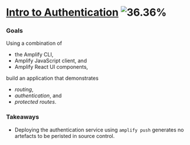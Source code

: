 # [Intro to Authentication][↗] ![36.36%](https://progress-bar.dev/36/)

### Goals

Using a combination of

- the Amplify CLI,
- Amplify JavaScript client, and
- Amplify React UI components,

build an application that demonstrates

- _routing_,
- _authentication_, and
- _protected routes_.

### Takeaways

- Deploying the authentication service using `amplify push` generates no artefacts to be peristed in source control.

[↗]: https://learning-oreilly-com.ezproxy.torontopubliclibrary.ca/library/view/full-stack-serverless/9781492059882/ch04.html
